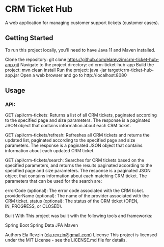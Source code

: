 # CRM Ticket Hub
A web application for managing customer support tickets (customer cases).

## Getting Started
To run this project locally, you'll need to have Java 11 and Maven installed.

Clone the repository: git clone https://github.com/elarevzin/crm-ticket-hub-app.git
Navigate to the project directory: cd crm-ticket-hub-app
Build the project: mvn clean install
Run the project: java -jar target/crm-ticket-hub-app.jar
Open a web browser and go to http://localhost:8080

## Usage
### API:
GET /api/crm-tickets: Returns a list of all CRM tickets, paginated according to the specified page and size parameters. The response is a paginated JSON object that contains information about each CRM ticket.

GET /api/crm-tickets/refresh: Refreshes all CRM tickets and returns the updated list, paginated according to the specified page and size parameters. The response is a paginated JSON object that contains information about each updated CRM ticket.

GET /api/crm-tickets/search: Searches for CRM tickets based on the specified parameters, and returns the results paginated according to the specified page and size parameters. The response is a paginated JSON object that contains information about each matching CRM ticket. The parameters that can be used for the search are:

errorCode (optional): The error code associated with the CRM ticket.
providerName (optional): The name of the provider associated with the CRM ticket.
status (optional): The status of the CRM ticket (OPEN, IN_PROGRESS, or CLOSED).

Built With
This project was built with the following tools and frameworks:

Spring Boot
Spring Data JPA
Maven

Authors
Ela Revzin (ela.revzin@gmail.com)
License
This project is licensed under the MIT License - see the LICENSE.md file for details.
